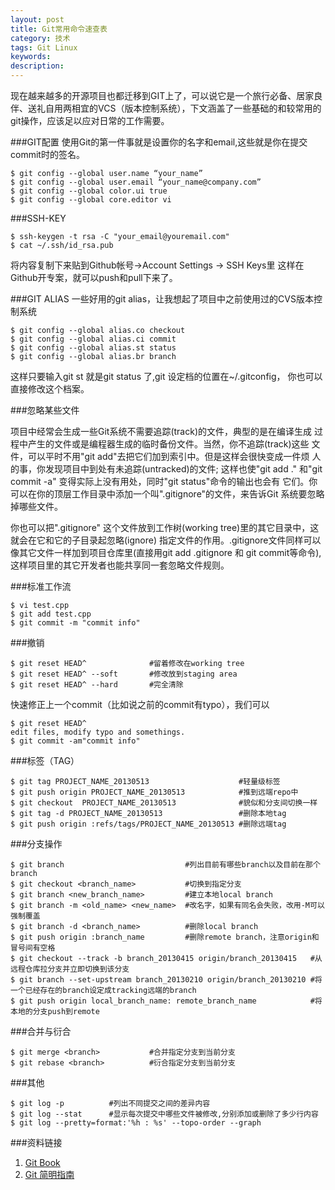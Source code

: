 ```yaml
---
layout: post
title: Git常用命令速查表
category: 技术
tags: Git Linux
keywords: 
description: 
---
```


现在越来越多的开源项目也都迁移到GIT上了，可以说它是一个旅行必备、居家良
伴、送礼自用两相宜的VCS（版本控制系统），下文涵盖了一些基础的和较常用的
git操作，应该足以应对日常的工作需要。

###GIT配置
使用Git的第一件事就是设置你的名字和email,这些就是你在提交commit时的签名。

```
$ git config --global user.name “your_name”
$ git config --global user.email “your_name@company.com”
$ git config --global color.ui true
$ git config --global core.editor vi
```

###SSH-KEY

```
$ ssh-keygen -t rsa -C "your_email@youremail.com"
$ cat ~/.ssh/id_rsa.pub
```

将内容复制下来贴到Github帐号->Account Settings -> SSH Keys里
这样在Github开专案，就可以push和pull下来了。

###GIT ALIAS
一些好用的git alias，让我想起了项目中之前使用过的CVS版本控制系统

```
$ git config --global alias.co checkout
$ git config --global alias.ci commit
$ git config --global alias.st status
$ git config --global alias.br branch
```

这样只要输入git st 就是git status 了,git 设定档的位置在~/.gitconfig，
你也可以直接修改这个档案。

###忽略某些文件

项目中经常会生成一些Git系统不需要追踪(track)的文件，典型的是在编译生成
过程中产生的文件或是编程器生成的临时备份文件。当然，你不追踪(track)这些
文件，可以平时不用"git add"去把它们加到索引中。但是这样会很快变成一件烦
人的事，你发现项目中到处有未追踪(untracked)的文件; 这样也使"git add ." 
和"git commit -a" 变得实际上没有用处，同时"git status"命令的输出也会有
它们。你可以在你的顶层工作目录中添加一个叫".gitignore"的文件，来告诉Git
系统要忽略掉哪些文件。

你也可以把".gitignore" 这个文件放到工作树(working tree)里的其它目录中，这
就会在它和它的子目录起忽略(ignore) 指定文件的作用。.gitignore文件同样可以
像其它文件一样加到项目仓库里(直接用git add .gitignore 和 git commit等命令),
这样项目里的其它开发者也能共享同一套忽略文件规则。

###标准工作流

```
$ vi test.cpp
$ git add test.cpp
$ git commit -m "commit info"
```

###撤销

```
$ git reset HEAD^              #留着修改在working tree
$ git reset HEAD^ --soft       #修改放到staging area
$ git reset HEAD^ --hard       #完全清除
```

快速修正上一个commit（比如说之前的commit有typo），我们可以

```
$ git reset HEAD^
edit files, modify typo and somethings.
$ git commit -am"commit info"
```

###标签（TAG）

```
$ git tag PROJECT_NAME_20130513                    #轻量级标签
$ git push origin PROJECT_NAME_20130513            #推到远端repo中
$ git checkout  PROJECT_NAME_20130513              #貌似和分支间切换一样
$ git tag -d PROJECT_NAME_20130513                 #删除本地tag
$ git push origin :refs/tags/PROJECT_NAME_20130513 #删除远端tag
```

###分支操作

```
$ git branch                           #列出目前有哪些branch以及目前在那个branch
$ git checkout <branch_name>           #切换到指定分支
$ git branch <new_branch_name>         #建立本地local branch
$ git branch -m <old_name> <new_name>  #改名字，如果有同名会失败，改用-M可以强制覆盖
$ git branch -d <branch_name>          #删除local branch
$ git push origin :branch_name         #删除remote branch，注意origin和冒号间有空格
$ git checkout --track -b branch_20130415 origin/branch_20130415   #从远程仓库拉分支并立即切换到该分支
$ git branch --set-upstream branch_20130210 origin/branch_20130210 #将一个已经存在的branch设定成tracking远端的branch
$ git push origin local_branch_name: remote_branch_name            #将本地的分支push到remote
```

###合并与衍合

```
$ git merge <branch>           #合并指定分支到当前分支
$ git rebase <branch>          #衍合指定分支到当前分支
```

###其他

```
$ git log -p          #列出不同提交之间的差异内容
$ git log --stat      #显示每次提交中哪些文件被修改,分别添加或删除了多少行内容
$ git log --pretty=format:'%h : %s' --topo-order --graph
```




###资料链接
1. [Git Book](http://git-scm.com/book/zh/v2)
2. [Git 简明指南](http://rogerdudler.github.io/git-guide/index.zh.html)

